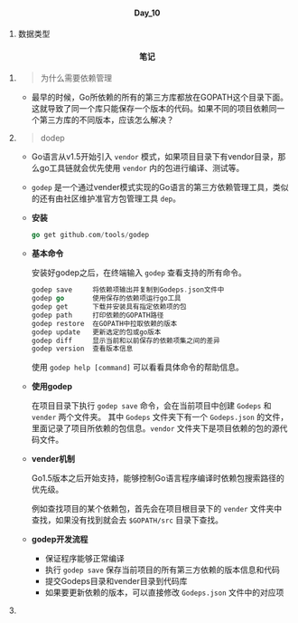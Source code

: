 #### <center>Day_10</center>

1. 数据类型

#### <center>笔记</center>

1. > 为什么需要依赖管理
  
    - 最早的时候，Go所依赖的所有的第三方库都放在GOPATH这个目录下面。这就导致了同一个库只能保存一个版本的代码。如果不同的项目依赖同一个第三方库的不同版本，应该怎么解决？

    

2. > dodep

    - Go语言从v1.5开始引入 `vendor` 模式，如果项目目录下有vendor目录，那么go工具链就会优先使用 `vendor` 内的包进行编译、测试等。

    - `godep` 是一个通过vender模式实现的Go语言的第三方依赖管理工具，类似的还有由社区维护准官方包管理工具 `dep`。

    - **安装**

        ```go
        go get github.com/tools/godep
        ```

    - **基本命令**

        安装好godep之后，在终端输入 `godep` 查看支持的所有命令。

        ```go
        godep save     将依赖项输出并复制到Godeps.json文件中
        godep go       使用保存的依赖项运行go工具
        godep get      下载并安装具有指定依赖项的包
        godep path     打印依赖的GOPATH路径
        godep restore  在GOPATH中拉取依赖的版本
        godep update   更新选定的包或go版本
        godep diff     显示当前和以前保存的依赖项集之间的差异
        godep version  查看版本信息
        ```

        使用 `godep help [command]` 可以看看具体命令的帮助信息。

    - **使用godep**

        在项目目录下执行 `godep save` 命令，会在当前项目中创建 `Godeps` 和 `vender` 两个文件夹。
        其中 `Godeps` 文件夹下有一个 `Godeps.json` 的文件，里面记录了项目所依赖的包信息。`vendor` 文件夹下是项目依赖的包的源代码文件。

    - **vender机制**

        Go1.5版本之后开始支持，能够控制Go语言程序编译时依赖包搜索路径的优先级。

        例如查找项目的某个依赖包，首先会在项目根目录下的 `vender` 文件夹中查找，如果没有找到就会去 `$GOPATH/src` 目录下查找。

    - **godep开发流程**

      - 保证程序能够正常编译
      - 执行 `godep save` 保存当前项目的所有第三方依赖的版本信息和代码
      - 提交Godeps目录和vender目录到代码库
      - 如果要更新依赖的版本，可以直接修改 `Godeps.json` 文件中的对应项
3. > 